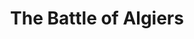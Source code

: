 ---
layout: film

excerpt: A film commissioned by the Algerian government that shows the Algerian revolution from both sides. The French foreign legion has left Vietnam in defeat and has something to prove. The Algerians are seeking independence. The two clash. The torture used by the French is contrasted with the Algerian's use of bombs in soda shops. A look at war as a nasty thing that harms and sullies everyone who participates in it.
title: The Battle of Algiers
runtime: 121
genre:  
- War
- Drama
silent: no
decade: 1960s
recommended: yes
editors-rating: 4
image:  /feature-images/The-Battle-of-Algiers-1966.jpg
video: https://www.youtube.com/embed/IGSxAkjkvH4?rel=0&amp;showinfo=0
synopsis: A film commissioned by the Algerian government that shows the Algerian revolution from both sides. The French foreign legion has left Vietnam in defeat and has something to prove. The Algerians are seeking independence. The two clash. The torture used by the French is contrasted with the Algerian's use of bombs in soda shops. A look at war as a nasty thing that harms and sullies everyone who participates in it.
director: Gillo Pontecorvo
year: 1966
country: 
- Italy
- Algeria
cast: 
- Brahim Hadjadj
- Jean Martin
- Yacef Saadi
imdb: http://www.imdb.com/title/tt0058946/?ref_=nv_sr_1

--- 